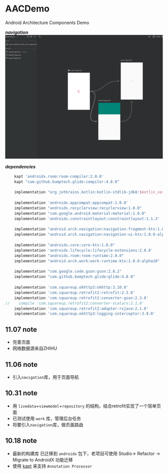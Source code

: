 # AACDemo
Android Architecture Components Demo

***navigation***
![navigation](art/navigation.png)

***dependencies***
```groovy
    kapt 'androidx.room:room-compiler:2.0.0'
    kapt "com.github.bumptech.glide:compiler:4.8.0"

    implementation "org.jetbrains.kotlin:kotlin-stdlib-jdk8:$kotlin_version"

    implementation 'androidx.appcompat:appcompat:1.0.0'
    implementation "androidx.recyclerview:recyclerview:1.0.0"
    implementation "com.google.android.material:material:1.0.0"
    implementation 'androidx.constraintlayout:constraintlayout:1.1.3'

    implementation "android.arch.navigation:navigation-fragment-ktx:1.0.0-alpha07"
    implementation "android.arch.navigation:navigation-ui-ktx:1.0.0-alpha07"

    implementation "androidx.core:core-ktx:1.0.0"
    implementation 'androidx.lifecycle:lifecycle-extensions:2.0.0'
    implementation "androidx.room:room-runtime:2.0.0"
    implementation "android.arch.work:work-runtime-ktx:1.0.0-alpha10"

    implementation "com.google.code.gson:gson:2.8.2"
    implementation "com.github.bumptech.glide:glide:4.8.0"

    implementation 'com.squareup.okhttp3:okhttp:3.10.0'
    implementation 'com.squareup.retrofit2:retrofit:2.3.0'
    implementation 'com.squareup.retrofit2:converter-gson:2.3.0'
//    compile 'com.squareup.retrofit2:converter-scalars:2.1.0'
    implementation 'com.squareup.retrofit2:adapter-rxjava:2.1.0'
    implementation 'com.squareup.okhttp3:logging-interceptor:3.9.0'
```


## **11.07 note** ## 
  
* 完善页面
* 网络数据源来自ZHIHU

## **11.06 note** ## 
  
* 引入`navigation`库，用于页面导航

## **10.31 note** ## 
  
* 用 `livedata`+`viewmodel`+`repository` 的结构，结合retrofit实现了一个简单页面
* 已测试使用 `work` 库，管理后台任务
* 将要引入`navigation`库，做页面路由

## **10.18 note** ## 
  
* 最新的构建库 已迁移到 `androidx` 包下，老项目可使用 Studio-> Refactor -> Migrate to AndroidX 功能迁移
* 使用 [kapt](http://kotlinlang.org/docs/reference/kapt.html) 来支持 `Annotation Processor`
